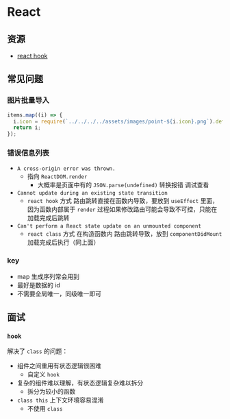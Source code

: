 # React

## 资源

- [react hook](https://overreacted.io/zh-hans/a-complete-guide-to-useeffect/)

## 常见问题

### 图片批量导入

```js
items.map((i) => {
  i.icon = require(`../../../../assets/images/point-${i.icon}.png`).default;
  return i;
});
```

### 错误信息列表

- `A cross-origin error was thrown.`
  - 指向 `ReactDOM.render`
    - 大概率是页面中有的 `JSON.parse(undefined)` 转换报错 调试查看
- `Cannot update during an existing state transition`
  - `react hook` 方式 路由跳转直接在函数内导致，要放到 `useEffect` 里面，因为函数内部属于 `render` 过程如果修改路由可能会导致不可控，只能在加载完成后跳转
- `Can't perform a React state update on an unmounted component`
  - `react class` 方式 在构造函数内 路由跳转导致，放到 `componentDidMount` 加载完成后执行（同上面）

### key

- map 生成序列常会用到
- 最好是数据的 id
- 不需要全局唯一，同级唯一即可

## 面试

### `hook`

解决了 `class` 的问题：

- 组件之间重用有状态逻辑很困难
  - 自定义 `hook`
- 复杂的组件难以理解，有状态逻辑复杂难以拆分
  - 拆分为较小的函数
- `class this` 上下文环境容易混淆
  - 不使用 `class`
